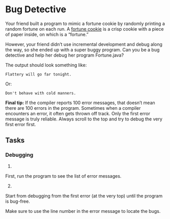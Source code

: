 # Bug Detective

Your friend built a program to mimic a fortune cookie by randomly printing a random fortune on each run. A [fortune cookie](https://en.wikipedia.org/wiki/Fortune_cookie) is a crisp cookie with a piece of paper inside, on which is a “fortune.”

However, your friend didn’t use incremental development and debug along the way, so she ended up with a super buggy program. Can you be a bug detective and help her debug her program Fortune.java?

The output should look something like:

    Flattery will go far tonight.

Or:

    Don't behave with cold manners.

**Final tip:** If the compiler reports 100 error messages, that doesn’t mean there are 100 errors in the program. Sometimes when a compiler encounters an error, it often gets thrown off track. Only the first error message is truly reliable. Always scroll to the top and try to debug the very first error first.

## Tasks

### Debugging

1. 
First, run the program to see the list of error messages.

2. 
Start from debugging from the first error (at the very top) until the program is bug-free.

Make sure to use the line number in the error message to locate the bugs.
